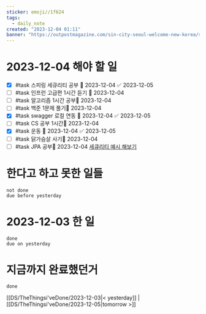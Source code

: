 ```yaml
---
sticker: emoji//1f624
tags:
  - daily_note
created: "2023-12-04 01:11"
banner: "https://outpostmagazine.com/sin-city-seoul-welcome-new-korea/seoul-skyline-photo/"
---
```


# 2023-12-04 해야 할 일

- [x] #task 스피링 세큐리티 공부 📅 2023-12-04 ✅ 2023-12-05
- [ ] #task 인프런 고급편 1시간 듣기 📅 2023-12-04
- [ ] #task 알고리즘 1시간 공부📅 2023-12-04 
- [ ] #task 백준 1문제 풀기📅 2023-12-04 
- [x] #task swagger 로컬 연동 📅 2023-12-04 ✅ 2023-12-05
- [ ] #task CS 공부 1시간📅 2023-12-04 
- [x] #task 운동 📅 2023-12-04 ✅ 2023-12-05
- [ ] #task 닭가슴살 사기📅 2023-12-04 
- [ ] #task JPA 공부📅 2023-12-04 
[세큐리티 예시 해보기](https://nahwasa.com/entry/%EC%8A%A4%ED%94%84%EB%A7%81%EB%B6%80%ED%8A%B8-30%EC%9D%B4%EC%83%81-Spring-Security-%EA%B8%B0%EB%B3%B8-%EC%84%B8%ED%8C%85-%EC%8A%A4%ED%94%84%EB%A7%81-%EC%8B%9C%ED%81%90%EB%A6%AC%ED%8B%B0)
# 한다고 하고 못한 일들
```tasks
not done
due before yesterday
```
# 2023-12-03 한 일
```tasks
done
due on yesterday
```
# 지금까지 완료했던거 
```tasks
done
```
[[DS/TheThingsi'veDone/2023-12-03|< yesterday]] | [[DS/TheThingsi'veDone/2023-12-05|tomorrow >]]